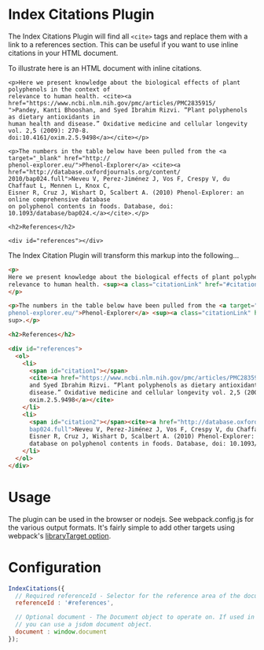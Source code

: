 # Index Citations Plugin

The Index Citations Plugin will find all `<cite>` tags and replace them with a link to a references section. This can be useful if you want to use inline citations in your HTML document.

To illustrate here is an HTML document with inline citations.

```
<p>Here we present knowledge about the biological effects of plant polyphenols in the context of
relevance to human health. <cite><a href="https://www.ncbi.nlm.nih.gov/pmc/articles/PMC2835915/
">Pandey, Kanti Bhooshan, and Syed Ibrahim Rizvi. “Plant polyphenols as dietary antioxidants in
human health and disease.” Oxidative medicine and cellular longevity vol. 2,5 (2009): 270-8.
doi:10.4161/oxim.2.5.9498</a></cite></p>

<p>The numbers in the table below have been pulled from the <a target="_blank" href="http://
phenol-explorer.eu/">Phenol-Explorer</a> <cite><a href="http://database.oxfordjournals.org/content/
2010/bap024.full">Neveu V, Perez-Jiménez J, Vos F, Crespy V, du Chaffaut L, Mennen L, Knox C, 
Eisner R, Cruz J, Wishart D, Scalbert A. (2010) Phenol-Explorer: an online comprehensive database 
on polyphenol contents in foods. Database, doi: 10.1093/database/bap024.</a></cite>.</p>

<h2>References</h2>

<div id="references"></div>
```

The Index Citation Plugin will transform this markup into the following...

```html
<p>
Here we present knowledge about the biological effects of plant polyphenols in the context of
relevance to human health. <sup><a class="citationLink" href="#citation1">1</a></sup>
</p>

<p>The numbers in the table below have been pulled from the <a target="_blank" href="http://
phenol-explorer.eu/">Phenol-Explorer</a> <sup><a class="citationLink" href="#citation2">2</a></
sup>.</p>

<h2>References</h2>

<div id="references">
  <ol>
    <li>
      <span id="citation1"></span>
      <cite><a href="https://www.ncbi.nlm.nih.gov/pmc/articles/PMC2835915/">Pandey, Kanti Bhooshan, 
      and Syed Ibrahim Rizvi. “Plant polyphenols as dietary antioxidants in human health and 
      disease.” Oxidative medicine and cellular longevity vol. 2,5 (2009): 270-8. doi:10.4161/
      oxim.2.5.9498</a></cite>
    </li>
    <li>
      <span id="citation2"></span><cite><a href="http://database.oxfordjournals.org/content/2010/
      bap024.full">Neveu V, Perez-Jiménez J, Vos F, Crespy V, du Chaffaut L, Mennen L, Knox C, 
      Eisner R, Cruz J, Wishart D, Scalbert A. (2010) Phenol-Explorer: an online comprehensive 
      database on polyphenol contents in foods. Database, doi: 10.1093/database/bap024.</a></cite>
    </li>
  </ol>
</div>
```

# Usage

The plugin can be used in the browser or nodejs. See webpack.config.js for the various output formats. It's fairly simple to add other targets using webpack's [libraryTarget option](https://webpack.js.org/configuration/output/#outputlibrarytarget).

# Configuration
```javascript
IndexCitations({
  // Required referenceId - Selector for the reference area of the document
  referenceId : '#references',

  // Optional document - The Document object to operate on. If used in nodejs,
  // you can use a jsdom document object.
  document : window.document
});
```

